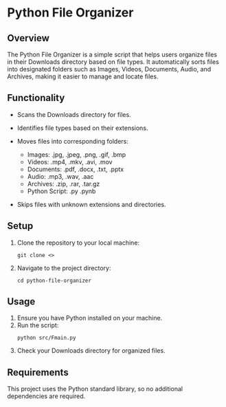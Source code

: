 # Python File Organizer

## Overview
The Python File Organizer is a simple script that helps users organize files in their Downloads directory based on file types. It automatically sorts files into designated folders such as Images, Videos, Documents, Audio, and Archives, making it easier to manage and locate files.

## Functionality
- Scans the Downloads directory for files.
- Identifies file types based on their extensions.
- Moves files into corresponding folders:
  - Images: .jpg, .jpeg, .png, .gif, .bmp
  - Videos: .mp4, .mkv, .avi, .mov
  - Documents: .pdf, .docx, .txt, .pptx
  - Audio: .mp3, .wav, .aac
  - Archives: .zip, .rar, .tar.gz
  - Python Script: .py .pynb

- Skips files with unknown extensions and directories.

## Setup
1. Clone the repository to your local machine:
   ```
   git clone <>
   ```
2. Navigate to the project directory:
   ```
   cd python-file-organizer
   ```

## Usage
1. Ensure you have Python installed on your machine.
2. Run the script:
   ```
   python src/Fmain.py
   ```
3. Check your Downloads directory for organized files.

## Requirements
This project uses the Python standard library, so no additional dependencies are required.
